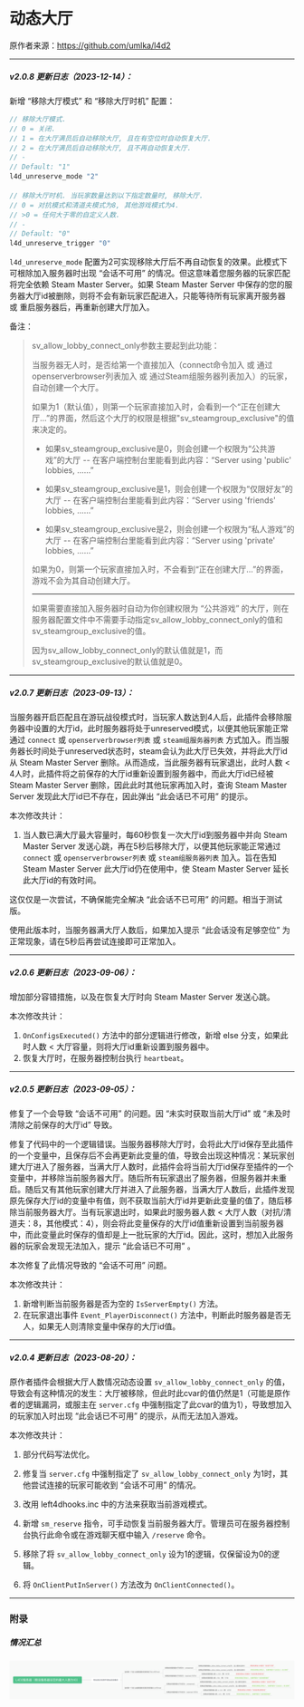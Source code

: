 # 动态大厅



原作者来源：https://github.com/umlka/l4d2



---

##### v2.0.8 更新日志（2023-12-14）：

新增 “移除大厅模式” 和 “移除大厅时机” 配置：

```c
// 移除大厅模式.
// 0 = 关闭.
// 1 = 在大厅满员后自动移除大厅, 且在有空位时自动恢复大厅.
// 2 = 在大厅满员后自动移除大厅, 且不再自动恢复大厅.
// -
// Default: "1"
l4d_unreserve_mode "2"

// 移除大厅时机. 当玩家数量达到以下指定数量时, 移除大厅.
// 0 = 对抗模式和清道夫模式为8, 其他游戏模式为4.
// >0 = 任何大于零的自定义人数.
// -
// Default: "0"
l4d_unreserve_trigger "0"
```



`l4d_unreserve_mode` 配置为2可实现移除大厅后不再自动恢复的效果。此模式下可根除加入服务器时出现 “会话不可用” 的情况。但这意味着您服务器的玩家匹配将完全依赖 Steam Master Server。如果 Steam Master Server 中保存的您的服务器大厅id被删除，则将不会有新玩家匹配进入，只能等待所有玩家离开服务器 或 重启服务器后，再重新创建大厅加入。



备注：

> sv_allow_lobby_connect_only参数主要起到此功能：
>
> 当服务器无人时，是否给第一个直接加入（connect命令加入 或 通过openserverbrowser列表加入 或 通过Steam组服务器列表加入）的玩家，自动创建一个大厅。
>
> 
>
> 如果为1（默认值），则第一个玩家直接加入时，会看到一个“正在创建大厅...”的界面，然后这个大厅的权限是根据"sv_steamgroup_exclusive"的值来决定的。
>
> - 如果sv_steamgroup_exclusive是0，则会创建一个权限为“公共游戏”的大厅
>   -- 在客户端控制台里能看到此内容：“Server using 'public' lobbies, ......”
>
>   
>
> - 如果sv_steamgroup_exclusive是1，则会创建一个权限为“仅限好友”的大厅
>   -- 在客户端控制台里能看到此内容：“Server using 'friends' lobbies, ......”
>
>   
>
> - 如果sv_steamgroup_exclusive是2，则会创建一个权限为“私人游戏”的大厅
>   -- 在客户端控制台里能看到此内容：“Server using 'private' lobbies, ......”
>
>   
>
> 如果为0，则第一个玩家直接加入时，不会看到“正在创建大厅...”的界面，游戏不会为其自动创建大厅。
>
> ---
>
> 如果需要直接加入服务器时自动为你创建权限为 “公共游戏” 的大厅，则在服务器配置文件中不需要手动指定sv_allow_lobby_connect_only的值和sv_steamgroup_exclusive的值。
>
> 因为sv_allow_lobby_connect_only的默认值就是1，而sv_steamgroup_exclusive的默认值就是0。





---

##### v2.0.7 更新日志（2023-09-13）：

当服务器开启匹配且在游玩战役模式时，当玩家人数达到4人后，此插件会移除服务器中设置的大厅id，此时服务器将处于unreserved模式，以便其他玩家能正常通过 `connect` 或 `openserverbrowser列表` 或 `steam组服务器列表` 方式加入。而当服务器长时间处于unreserved状态时，steam会认为此大厅已失效，并将此大厅id从 Steam Master Server 删除。从而造成，当此服务器有玩家退出，此时人数 < 4人时，此插件将之前保存的大厅id重新设置到服务器中，而此大厅id已经被 Steam Master Server 删除，因此此时其他玩家再加入时，查询 Steam Master Server 发现此大厅id已不存在，因此弹出 “此会话已不可用” 的提示。



本次修改共计：

1. 当人数已满大厅最大容量时，每60秒恢复一次大厅id到服务器中并向 Steam Master Server 发送心跳，再在5秒后移除大厅，以便其他玩家能正常通过 `connect` 或 `openserverbrowser列表` 或 `steam组服务器列表` 加入。旨在告知 Steam Master Server 此大厅id仍在使用中，使 Steam Master Server 延长此大厅id的有效时间。



这仅仅是一次尝试，不确保能完全解决 “此会话不已可用” 的问题。相当于测试版。

使用此版本时，当服务器满大厅人数后，如果加入提示 “此会话没有足够空位” 为正常现象，请在5秒后再尝试连接即可正常加入。





---

##### v2.0.6 更新日志（2023-09-06）：

增加部分容错措施，以及在恢复大厅时向 Steam Master Server 发送心跳。



本次修改共计：

1. `OnConfigsExecuted()` 方法中的部分逻辑进行修改，新增 else 分支，如果此时人数 < 大厅容量，则将大厅id重新设置到服务器中。
2. 恢复大厅时，在服务器控制台执行 `heartbeat`。





---

##### v2.0.5 更新日志（2023-09-05）：

修复了一个会导致 “会话不可用” 的问题。因 “未实时获取当前大厅id” 或 “未及时清除之前保存的大厅id” 导致。

修复了代码中的一个逻辑错误。当服务器移除大厅时，会将此大厅id保存至此插件的一个变量中，且保存后不会再更新此变量的值，导致会出现这种情况：某玩家创建大厅进入了服务器，当满大厅人数时，此插件会将当前大厅id保存至插件的一个变量中，并移除当前服务器大厅。随后所有玩家退出了服务器，但服务器并未重启。随后又有其他玩家创建大厅并进入了此服务器，当满大厅人数后，此插件发现原先保存大厅id的变量中有值，则不获取当前大厅id并更新此变量的值了，随后移除当前服务器大厅。当有玩家退出时，如果此时服务器人数 < 大厅人数（对抗/清道夫：8，其他模式：4），则会将此变量保存的大厅id值重新设置到当前服务器中，而此变量此时保存的值却是上一批玩家的大厅id。因此，这时，想加入此服务器的玩家会发现无法加入，提示 “此会话已不可用” 。

本次修复了此情况导致的 “会话不可用” 问题。



本次修改共计：

1. 新增判断当前服务器是否为空的 `IsServerEmpty()` 方法。
2. 在玩家退出事件 `Event_PlayerDisconnect()` 方法中，判断此时服务器是否无人，如果无人则清除变量中保存的大厅id值。





---

##### v2.0.4 更新日志（2023-08-20）：

原作者插件会根据大厅人数情况动态设置 `sv_allow_lobby_connect_only` 的值，导致会有这种情况的发生：大厅被移除，但此时此cvar的值仍然是1（可能是原作者的逻辑漏洞，或服主在 `server.cfg` 中强制指定了此cvar的值为1），导致想加入的玩家加入时出现 “此会话已不可用” 的提示，从而无法加入游戏。



本次修改共计：

1. 部分代码写法优化。

2. 修复当 `server.cfg` 中强制指定了 `sv_allow_lobby_connect_only` 为1时，其他尝试连接的玩家可能收到 “会话不可用” 的情况。

3. 改用 left4dhooks.inc 中的方法来获取当前游戏模式。

4. 新增 `sm_reserve` 指令，可手动恢复当前服务器大厅。管理员可在服务器控制台执行此命令或在游戏聊天框中输入 `/reserve` 命令。

5. 移除了将 `sv_allow_lobby_connect_only` 设为1的逻辑，仅保留设为0的逻辑。

6. 将 `OnClientPutInServer()` 方法改为 `OnClientConnected()`。





---

### 附录

##### 情况汇总

![img-1](image.png)
